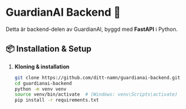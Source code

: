 # GuardianAI Backend 🚀

Detta är backend-delen av GuardianAI, byggd med **FastAPI** i Python.

## 📦 Installation & Setup

1. **Kloning & installation**
   ```bash
   git clone https://github.com/ditt-namn/guardianai-backend.git
   cd guardianai-backend
   python -m venv venv
   source venv/bin/activate  # (Windows: venv\Scripts\activate)
   pip install -r requirements.txt
